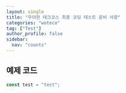```yaml
---
layout: single
title: "우아한 테크코스 최종 코딩 테스트 준비 사항"
categories: "woteco"
tag: ["Test"]
author_profile: false
sidebar:
  nav: "counts"
---
```


## 예제 코드

```javascript
const test = "test";
```
